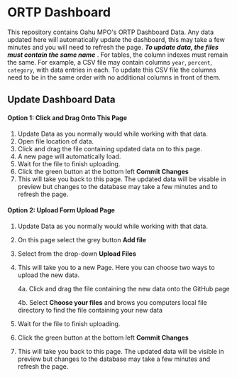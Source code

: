 # ORTP Dashboard
This repository contains Oahu MPO's ORTP Dashboard Data. Any data updated here will automatically update the dashboard, this may take a few minutes and you will need to refresh the page. ***To update data, the files must contain the same name*** . For tables, the column indexes must remain the same. For example, a CSV file may contain columns `year`, `percent`, `category`, with data entries in each. To update this CSV file the columns need to be in the same order with no additional columns in front of them.

## Update Dashboard Data 
#### Option 1: Click and Drag Onto This Page
1. Update Data as you normally would while working with that data.
2. Open file location of data.
3. Click and drag the file containing updated data on to this page.
4. A new page will automatically load.
5. Wait for the file to finish uploading.
6. Click the green button at the bottom left **Commit Changes** 
7. This will take you back to this page. The updated data will be visable in preview but changes to the database may take a few minutes and to refresh the page. 

#### Option 2: Upload Form Upload Page
1. Update Data as you normally would while working with that data.
2. On this page select the grey button **Add file**
3. Select from the drop-down **Upload Files**
4. This will take you to a new Page. Here you can choose two ways to upload the new data.

    4a. Click and drag the file containing the new data onto the GitHub page
    
    4b. Select **Choose your files** and brows you computers local file directory to find the file containing your new data
    
5. Wait for the file to finish uploading.
6. Click the green button at the bottom left **Commit Changes**
7. This will take you back to this page. The updated data will be visible in preview but changes to the database may take a few minutes and refresh the page. 

